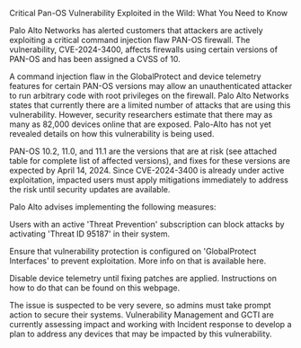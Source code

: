 Critical Pan-OS Vulnerability Exploited in the Wild: What You Need to Know

 

Palo Alto Networks has alerted customers that attackers are actively exploiting a critical command injection flaw PAN-OS firewall. The vulnerability, CVE-2024-3400, affects firewalls using certain versions of PAN-OS and has been assigned a CVSS of 10.

 

A command injection flaw in the GlobalProtect and device telemetry features for certain PAN-OS versions may allow an unauthenticated attacker to run arbitrary code with root privileges on the firewall. Palo Alto Networks states that currently there are a limited number of attacks that are using this vulnerability. However, security researchers estimate that there may as many as 82,000 devices online that are exposed. Palo-Alto has not yet revealed details on how this vulnerability is being used.

 

PAN-OS 10.2, 11.0, and 11.1 are the versions that are at risk (see attached table for complete list of affected versions), and fixes for these versions are expected by April 14, 2024.  Since CVE-2024-3400 is already under active exploitation, impacted users must apply mitigations immediately to address the risk until security updates are available.

 

Palo Alto advises implementing the following measures:

 

Users with an active 'Threat Prevention' subscription can block attacks by activating 'Threat ID 95187' in their system.

 

Ensure that vulnerability protection is configured on 'GlobalProtect Interfaces' to prevent exploitation. More info on that is available here.

 

Disable device telemetry until fixing patches are applied. Instructions on how to do that can be found on this webpage.

 

The issue is suspected to be very severe, so admins must take prompt action to secure their systems. Vulnerability Management and GCTI are currently assessing impact and working with Incident response to develop a plan to address any devices that may be impacted by this vulnerability.
